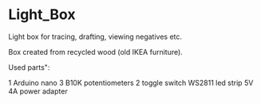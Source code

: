 # Light_Box
Light box for tracing, drafting, viewing negatives etc.

Box created from recycled wood (old IKEA furniture).

Used parts":

1 Arduino nano
3 B10K potentiometers
2 toggle switch
WS2811 led strip
5V 4A power adapter
